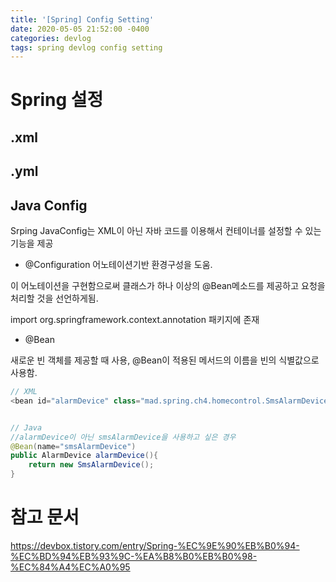 ```yaml
---
title: '[Spring] Config Setting'
date: 2020-05-05 21:52:00 -0400
categories: devlog
tags: spring devlog config setting
---
```


# Spring 설정

## .xml

## .yml

## Java Config

Srping JavaConfig는 XML이 아닌 자바 코드를 이용해서 컨테이너를 설정할 수 있는 기능을 제공

- @Configuration
어노테이션기반 환경구성을 도움.

이 어노테이션을 구현함으로써 클래스가 하나 이상의 @Bean메소드를 제공하고 요청을 처리할 것을 선언하게됨.

import org.springframework.context.annotation 패키지에 존재


- @Bean

새로운 빈 객체를 제공할 때 사용,
@Bean이 적용된 메서드의 이름을 빈의 식별값으로 사용함.

```java
// XML
<bean id="alarmDevice" class="mad.spring.ch4.homecontrol.SmsAlarmDevice"/>


// Java
//alarmDevice이 아닌 smsAlarmDevice을 사용하고 싶은 경우
@Bean(name="smsAlarmDevice")
public AlarmDevice alarmDevice(){
	return new SmsAlarmDevice();
}
```

# 참고 문서
https://devbox.tistory.com/entry/Spring-%EC%9E%90%EB%B0%94-%EC%BD%94%EB%93%9C-%EA%B8%B0%EB%B0%98-%EC%84%A4%EC%A0%95